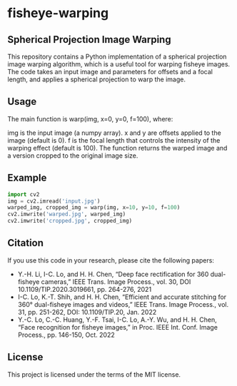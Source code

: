 # fisheye-warping
## Spherical Projection Image Warping
This repository contains a Python implementation of a spherical projection image warping algorithm, which is a useful tool for warping fisheye images. The code takes an input image and parameters for offsets and a focal length, and applies a spherical projection to warp the image.

## Usage
The main function is warp(img, x=0, y=0, f=100), where:

img is the input image (a numpy array).
x and y are offsets applied to the image (default is 0).
f is the focal length that controls the intensity of the warping effect (default is 100).
The function returns the warped image and a version cropped to the original image size.
## Example
``` python
import cv2
img = cv2.imread('input.jpg')
warped_img, cropped_img = warp(img, x=10, y=10, f=100)
cv2.imwrite('warped.jpg', warped_img)
cv2.imwrite('cropped.jpg', cropped_img)
``` 
## Citation
If you use this code in your research, please cite the following papers:

- Y.-H. Li, I-C. Lo, and H. H. Chen, “Deep face rectification for 360 dual-fisheye cameras,” IEEE Trans. Image Process., vol. 30, DOI 10.1109/TIP.2020.3019661, pp. 264-276, 2021
- I-C. Lo, K.-T. Shih, and H. H. Chen, “Efficient and accurate stitching for 360° dual-fisheye images and videos,” IEEE Trans. Image Process., vol. 31, pp. 251-262, DOI: 10.1109/TIP.20, Jan. 2022
- Y.-C. Lo, C.-C. Huang, Y.-F. Tsai, I-C. Lo, A.-Y. Wu, and H. H. Chen, “Face recognition for fisheye images,” in Proc. IEEE Int. Conf. Image Process., pp. 146-150, Oct. 2022

## License
This project is licensed under the terms of the MIT license.


